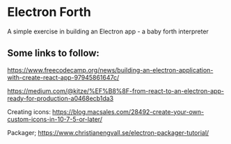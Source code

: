 # Electron Forth

A simple exercise in building an Electron app - a baby forth interpreter


## Some links to follow:

https://www.freecodecamp.org/news/building-an-electron-application-with-create-react-app-97945861647c/

https://medium.com/@kitze/%EF%B8%8F-from-react-to-an-electron-app-ready-for-production-a0468ecb1da3

Creating icons: https://blog.macsales.com/28492-create-your-own-custom-icons-in-10-7-5-or-later/

Packager; https://www.christianengvall.se/electron-packager-tutorial/

